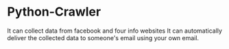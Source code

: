 # Python-Crawler
It can collect data from facebook and four info websites
It can automatically deliver the collected data to someone's email using your own email.
